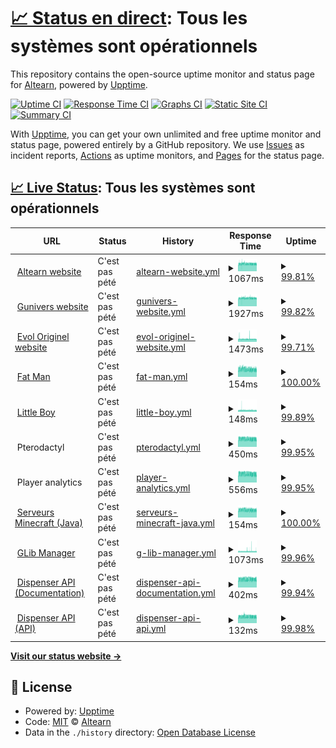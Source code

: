 # [📈 Status en direct](https://Altearn.github.io/status): <!--live status--> **Tous les systèmes sont opérationnels**

This repository contains the open-source uptime monitor and status page for [Altearn](http://altearn.xyz), powered by [Upptime](https://github.com/upptime/upptime).

[![Uptime CI](https://github.com/Altearn/status/workflows/Uptime%20CI/badge.svg)](https://github.com/Altearn/status/actions?query=workflow%3A%22Uptime+CI%22)
[![Response Time CI](https://github.com/Altearn/status/workflows/Response%20Time%20CI/badge.svg)](https://github.com/Altearn/status/actions?query=workflow%3A%22Response+Time+CI%22)
[![Graphs CI](https://github.com/Altearn/status/workflows/Graphs%20CI/badge.svg)](https://github.com/Altearn/status/actions?query=workflow%3A%22Graphs+CI%22)
[![Static Site CI](https://github.com/Altearn/status/workflows/Static%20Site%20CI/badge.svg)](https://github.com/Altearn/status/actions?query=workflow%3A%22Static+Site+CI%22)
[![Summary CI](https://github.com/Altearn/status/workflows/Summary%20CI/badge.svg)](https://github.com/Altearn/status/actions?query=workflow%3A%22Summary+CI%22)

With [Upptime](https://upptime.js.org), you can get your own unlimited and free uptime monitor and status page, powered entirely by a GitHub repository. We use [Issues](https://github.com/Altearn/status/issues) as incident reports, [Actions](https://github.com/Altearn/status/actions) as uptime monitors, and [Pages](https://Altearn.github.io/status) for the status page.

## [📈 Live Status](https://demo.upptime.js.org): <!--live status--> **Tous les systèmes sont opérationnels**

<!--start: status pages-->
<!-- This summary is generated by Upptime (https://github.com/upptime/upptime) -->
<!-- Do not edit this manually, your changes will be overwritten -->
<!-- prettier-ignore -->
| URL | Status | History | Response Time | Uptime |
| --- | ------ | ------- | ------------- | ------ |
| <img alt="" src="https://icons.duckduckgo.com/ip3/altearn.xyz.ico" height="13"> [Altearn website](https://altearn.xyz) | C'est pas pété | [altearn-website.yml](https://github.com/Altearn/status/commits/HEAD/history/altearn-website.yml) | <details><summary><img alt="Response time graph" src="./graphs/altearn-website/response-time-week.png" height="20"> 1067ms</summary><br><a href="https://status.altearn.xyz/history/altearn-website"><img alt="Response time 818" src="https://img.shields.io/endpoint?url=https%3A%2F%2Fraw.githubusercontent.com%2FAltearn%2Fstatus%2FHEAD%2Fapi%2Faltearn-website%2Fresponse-time.json"></a><br><a href="https://status.altearn.xyz/history/altearn-website"><img alt="24-hour response time 1066" src="https://img.shields.io/endpoint?url=https%3A%2F%2Fraw.githubusercontent.com%2FAltearn%2Fstatus%2FHEAD%2Fapi%2Faltearn-website%2Fresponse-time-day.json"></a><br><a href="https://status.altearn.xyz/history/altearn-website"><img alt="7-day response time 1067" src="https://img.shields.io/endpoint?url=https%3A%2F%2Fraw.githubusercontent.com%2FAltearn%2Fstatus%2FHEAD%2Fapi%2Faltearn-website%2Fresponse-time-week.json"></a><br><a href="https://status.altearn.xyz/history/altearn-website"><img alt="30-day response time 818" src="https://img.shields.io/endpoint?url=https%3A%2F%2Fraw.githubusercontent.com%2FAltearn%2Fstatus%2FHEAD%2Fapi%2Faltearn-website%2Fresponse-time-month.json"></a><br><a href="https://status.altearn.xyz/history/altearn-website"><img alt="1-year response time 818" src="https://img.shields.io/endpoint?url=https%3A%2F%2Fraw.githubusercontent.com%2FAltearn%2Fstatus%2FHEAD%2Fapi%2Faltearn-website%2Fresponse-time-year.json"></a></details> | <details><summary><a href="https://status.altearn.xyz/history/altearn-website">99.81%</a></summary><a href="https://status.altearn.xyz/history/altearn-website"><img alt="All-time uptime 51.95%" src="https://img.shields.io/endpoint?url=https%3A%2F%2Fraw.githubusercontent.com%2FAltearn%2Fstatus%2FHEAD%2Fapi%2Faltearn-website%2Fuptime.json"></a><br><a href="https://status.altearn.xyz/history/altearn-website"><img alt="24-hour uptime 99.43%" src="https://img.shields.io/endpoint?url=https%3A%2F%2Fraw.githubusercontent.com%2FAltearn%2Fstatus%2FHEAD%2Fapi%2Faltearn-website%2Fuptime-day.json"></a><br><a href="https://status.altearn.xyz/history/altearn-website"><img alt="7-day uptime 99.81%" src="https://img.shields.io/endpoint?url=https%3A%2F%2Fraw.githubusercontent.com%2FAltearn%2Fstatus%2FHEAD%2Fapi%2Faltearn-website%2Fuptime-week.json"></a><br><a href="https://status.altearn.xyz/history/altearn-website"><img alt="30-day uptime 51.95%" src="https://img.shields.io/endpoint?url=https%3A%2F%2Fraw.githubusercontent.com%2FAltearn%2Fstatus%2FHEAD%2Fapi%2Faltearn-website%2Fuptime-month.json"></a><br><a href="https://status.altearn.xyz/history/altearn-website"><img alt="1-year uptime 51.95%" src="https://img.shields.io/endpoint?url=https%3A%2F%2Fraw.githubusercontent.com%2FAltearn%2Fstatus%2FHEAD%2Fapi%2Faltearn-website%2Fuptime-year.json"></a></details>
| <img alt="" src="https://icons.duckduckgo.com/ip3/gunivers.net.ico" height="13"> [Gunivers website](https://gunivers.net) | C'est pas pété | [gunivers-website.yml](https://github.com/Altearn/status/commits/HEAD/history/gunivers-website.yml) | <details><summary><img alt="Response time graph" src="./graphs/gunivers-website/response-time-week.png" height="20"> 1927ms</summary><br><a href="https://status.altearn.xyz/history/gunivers-website"><img alt="Response time 1174" src="https://img.shields.io/endpoint?url=https%3A%2F%2Fraw.githubusercontent.com%2FAltearn%2Fstatus%2FHEAD%2Fapi%2Fgunivers-website%2Fresponse-time.json"></a><br><a href="https://status.altearn.xyz/history/gunivers-website"><img alt="24-hour response time 1904" src="https://img.shields.io/endpoint?url=https%3A%2F%2Fraw.githubusercontent.com%2FAltearn%2Fstatus%2FHEAD%2Fapi%2Fgunivers-website%2Fresponse-time-day.json"></a><br><a href="https://status.altearn.xyz/history/gunivers-website"><img alt="7-day response time 1927" src="https://img.shields.io/endpoint?url=https%3A%2F%2Fraw.githubusercontent.com%2FAltearn%2Fstatus%2FHEAD%2Fapi%2Fgunivers-website%2Fresponse-time-week.json"></a><br><a href="https://status.altearn.xyz/history/gunivers-website"><img alt="30-day response time 1174" src="https://img.shields.io/endpoint?url=https%3A%2F%2Fraw.githubusercontent.com%2FAltearn%2Fstatus%2FHEAD%2Fapi%2Fgunivers-website%2Fresponse-time-month.json"></a><br><a href="https://status.altearn.xyz/history/gunivers-website"><img alt="1-year response time 1174" src="https://img.shields.io/endpoint?url=https%3A%2F%2Fraw.githubusercontent.com%2FAltearn%2Fstatus%2FHEAD%2Fapi%2Fgunivers-website%2Fresponse-time-year.json"></a></details> | <details><summary><a href="https://status.altearn.xyz/history/gunivers-website">99.82%</a></summary><a href="https://status.altearn.xyz/history/gunivers-website"><img alt="All-time uptime 51.95%" src="https://img.shields.io/endpoint?url=https%3A%2F%2Fraw.githubusercontent.com%2FAltearn%2Fstatus%2FHEAD%2Fapi%2Fgunivers-website%2Fuptime.json"></a><br><a href="https://status.altearn.xyz/history/gunivers-website"><img alt="24-hour uptime 99.47%" src="https://img.shields.io/endpoint?url=https%3A%2F%2Fraw.githubusercontent.com%2FAltearn%2Fstatus%2FHEAD%2Fapi%2Fgunivers-website%2Fuptime-day.json"></a><br><a href="https://status.altearn.xyz/history/gunivers-website"><img alt="7-day uptime 99.82%" src="https://img.shields.io/endpoint?url=https%3A%2F%2Fraw.githubusercontent.com%2FAltearn%2Fstatus%2FHEAD%2Fapi%2Fgunivers-website%2Fuptime-week.json"></a><br><a href="https://status.altearn.xyz/history/gunivers-website"><img alt="30-day uptime 51.95%" src="https://img.shields.io/endpoint?url=https%3A%2F%2Fraw.githubusercontent.com%2FAltearn%2Fstatus%2FHEAD%2Fapi%2Fgunivers-website%2Fuptime-month.json"></a><br><a href="https://status.altearn.xyz/history/gunivers-website"><img alt="1-year uptime 51.95%" src="https://img.shields.io/endpoint?url=https%3A%2F%2Fraw.githubusercontent.com%2FAltearn%2Fstatus%2FHEAD%2Fapi%2Fgunivers-website%2Fuptime-year.json"></a></details>
| <img alt="" src="https://icons.duckduckgo.com/ip3/eoriginel.fr.ico" height="13"> [Evol Originel website](https://eoriginel.fr/) | C'est pas pété | [evol-originel-website.yml](https://github.com/Altearn/status/commits/HEAD/history/evol-originel-website.yml) | <details><summary><img alt="Response time graph" src="./graphs/evol-originel-website/response-time-week.png" height="20"> 1473ms</summary><br><a href="https://status.altearn.xyz/history/evol-originel-website"><img alt="Response time 1058" src="https://img.shields.io/endpoint?url=https%3A%2F%2Fraw.githubusercontent.com%2FAltearn%2Fstatus%2FHEAD%2Fapi%2Fevol-originel-website%2Fresponse-time.json"></a><br><a href="https://status.altearn.xyz/history/evol-originel-website"><img alt="24-hour response time 1388" src="https://img.shields.io/endpoint?url=https%3A%2F%2Fraw.githubusercontent.com%2FAltearn%2Fstatus%2FHEAD%2Fapi%2Fevol-originel-website%2Fresponse-time-day.json"></a><br><a href="https://status.altearn.xyz/history/evol-originel-website"><img alt="7-day response time 1473" src="https://img.shields.io/endpoint?url=https%3A%2F%2Fraw.githubusercontent.com%2FAltearn%2Fstatus%2FHEAD%2Fapi%2Fevol-originel-website%2Fresponse-time-week.json"></a><br><a href="https://status.altearn.xyz/history/evol-originel-website"><img alt="30-day response time 1058" src="https://img.shields.io/endpoint?url=https%3A%2F%2Fraw.githubusercontent.com%2FAltearn%2Fstatus%2FHEAD%2Fapi%2Fevol-originel-website%2Fresponse-time-month.json"></a><br><a href="https://status.altearn.xyz/history/evol-originel-website"><img alt="1-year response time 1058" src="https://img.shields.io/endpoint?url=https%3A%2F%2Fraw.githubusercontent.com%2FAltearn%2Fstatus%2FHEAD%2Fapi%2Fevol-originel-website%2Fresponse-time-year.json"></a></details> | <details><summary><a href="https://status.altearn.xyz/history/evol-originel-website">99.71%</a></summary><a href="https://status.altearn.xyz/history/evol-originel-website"><img alt="All-time uptime 49.51%" src="https://img.shields.io/endpoint?url=https%3A%2F%2Fraw.githubusercontent.com%2FAltearn%2Fstatus%2FHEAD%2Fapi%2Fevol-originel-website%2Fuptime.json"></a><br><a href="https://status.altearn.xyz/history/evol-originel-website"><img alt="24-hour uptime 99.49%" src="https://img.shields.io/endpoint?url=https%3A%2F%2Fraw.githubusercontent.com%2FAltearn%2Fstatus%2FHEAD%2Fapi%2Fevol-originel-website%2Fuptime-day.json"></a><br><a href="https://status.altearn.xyz/history/evol-originel-website"><img alt="7-day uptime 99.71%" src="https://img.shields.io/endpoint?url=https%3A%2F%2Fraw.githubusercontent.com%2FAltearn%2Fstatus%2FHEAD%2Fapi%2Fevol-originel-website%2Fuptime-week.json"></a><br><a href="https://status.altearn.xyz/history/evol-originel-website"><img alt="30-day uptime 49.51%" src="https://img.shields.io/endpoint?url=https%3A%2F%2Fraw.githubusercontent.com%2FAltearn%2Fstatus%2FHEAD%2Fapi%2Fevol-originel-website%2Fuptime-month.json"></a><br><a href="https://status.altearn.xyz/history/evol-originel-website"><img alt="1-year uptime 49.51%" src="https://img.shields.io/endpoint?url=https%3A%2F%2Fraw.githubusercontent.com%2FAltearn%2Fstatus%2FHEAD%2Fapi%2Fevol-originel-website%2Fuptime-year.json"></a></details>
| <img alt="" src="https://icons.duckduckgo.com/ip3/null.ico" height="13"> [Fat Man](fm.altearn.xyz) | C'est pas pété | [fat-man.yml](https://github.com/Altearn/status/commits/HEAD/history/fat-man.yml) | <details><summary><img alt="Response time graph" src="./graphs/fat-man/response-time-week.png" height="20"> 154ms</summary><br><a href="https://status.altearn.xyz/history/fat-man"><img alt="Response time 154" src="https://img.shields.io/endpoint?url=https%3A%2F%2Fraw.githubusercontent.com%2FAltearn%2Fstatus%2FHEAD%2Fapi%2Ffat-man%2Fresponse-time.json"></a><br><a href="https://status.altearn.xyz/history/fat-man"><img alt="24-hour response time 142" src="https://img.shields.io/endpoint?url=https%3A%2F%2Fraw.githubusercontent.com%2FAltearn%2Fstatus%2FHEAD%2Fapi%2Ffat-man%2Fresponse-time-day.json"></a><br><a href="https://status.altearn.xyz/history/fat-man"><img alt="7-day response time 154" src="https://img.shields.io/endpoint?url=https%3A%2F%2Fraw.githubusercontent.com%2FAltearn%2Fstatus%2FHEAD%2Fapi%2Ffat-man%2Fresponse-time-week.json"></a><br><a href="https://status.altearn.xyz/history/fat-man"><img alt="30-day response time 154" src="https://img.shields.io/endpoint?url=https%3A%2F%2Fraw.githubusercontent.com%2FAltearn%2Fstatus%2FHEAD%2Fapi%2Ffat-man%2Fresponse-time-month.json"></a><br><a href="https://status.altearn.xyz/history/fat-man"><img alt="1-year response time 154" src="https://img.shields.io/endpoint?url=https%3A%2F%2Fraw.githubusercontent.com%2FAltearn%2Fstatus%2FHEAD%2Fapi%2Ffat-man%2Fresponse-time-year.json"></a></details> | <details><summary><a href="https://status.altearn.xyz/history/fat-man">100.00%</a></summary><a href="https://status.altearn.xyz/history/fat-man"><img alt="All-time uptime 100.00%" src="https://img.shields.io/endpoint?url=https%3A%2F%2Fraw.githubusercontent.com%2FAltearn%2Fstatus%2FHEAD%2Fapi%2Ffat-man%2Fuptime.json"></a><br><a href="https://status.altearn.xyz/history/fat-man"><img alt="24-hour uptime 100.00%" src="https://img.shields.io/endpoint?url=https%3A%2F%2Fraw.githubusercontent.com%2FAltearn%2Fstatus%2FHEAD%2Fapi%2Ffat-man%2Fuptime-day.json"></a><br><a href="https://status.altearn.xyz/history/fat-man"><img alt="7-day uptime 100.00%" src="https://img.shields.io/endpoint?url=https%3A%2F%2Fraw.githubusercontent.com%2FAltearn%2Fstatus%2FHEAD%2Fapi%2Ffat-man%2Fuptime-week.json"></a><br><a href="https://status.altearn.xyz/history/fat-man"><img alt="30-day uptime 100.00%" src="https://img.shields.io/endpoint?url=https%3A%2F%2Fraw.githubusercontent.com%2FAltearn%2Fstatus%2FHEAD%2Fapi%2Ffat-man%2Fuptime-month.json"></a><br><a href="https://status.altearn.xyz/history/fat-man"><img alt="1-year uptime 100.00%" src="https://img.shields.io/endpoint?url=https%3A%2F%2Fraw.githubusercontent.com%2FAltearn%2Fstatus%2FHEAD%2Fapi%2Ffat-man%2Fuptime-year.json"></a></details>
| <img alt="" src="https://icons.duckduckgo.com/ip3/null.ico" height="13"> [Little Boy](lb.altearn.xyz) | C'est pas pété | [little-boy.yml](https://github.com/Altearn/status/commits/HEAD/history/little-boy.yml) | <details><summary><img alt="Response time graph" src="./graphs/little-boy/response-time-week.png" height="20"> 148ms</summary><br><a href="https://status.altearn.xyz/history/little-boy"><img alt="Response time 146" src="https://img.shields.io/endpoint?url=https%3A%2F%2Fraw.githubusercontent.com%2FAltearn%2Fstatus%2FHEAD%2Fapi%2Flittle-boy%2Fresponse-time.json"></a><br><a href="https://status.altearn.xyz/history/little-boy"><img alt="24-hour response time 139" src="https://img.shields.io/endpoint?url=https%3A%2F%2Fraw.githubusercontent.com%2FAltearn%2Fstatus%2FHEAD%2Fapi%2Flittle-boy%2Fresponse-time-day.json"></a><br><a href="https://status.altearn.xyz/history/little-boy"><img alt="7-day response time 148" src="https://img.shields.io/endpoint?url=https%3A%2F%2Fraw.githubusercontent.com%2FAltearn%2Fstatus%2FHEAD%2Fapi%2Flittle-boy%2Fresponse-time-week.json"></a><br><a href="https://status.altearn.xyz/history/little-boy"><img alt="30-day response time 146" src="https://img.shields.io/endpoint?url=https%3A%2F%2Fraw.githubusercontent.com%2FAltearn%2Fstatus%2FHEAD%2Fapi%2Flittle-boy%2Fresponse-time-month.json"></a><br><a href="https://status.altearn.xyz/history/little-boy"><img alt="1-year response time 146" src="https://img.shields.io/endpoint?url=https%3A%2F%2Fraw.githubusercontent.com%2FAltearn%2Fstatus%2FHEAD%2Fapi%2Flittle-boy%2Fresponse-time-year.json"></a></details> | <details><summary><a href="https://status.altearn.xyz/history/little-boy">99.89%</a></summary><a href="https://status.altearn.xyz/history/little-boy"><img alt="All-time uptime 97.47%" src="https://img.shields.io/endpoint?url=https%3A%2F%2Fraw.githubusercontent.com%2FAltearn%2Fstatus%2FHEAD%2Fapi%2Flittle-boy%2Fuptime.json"></a><br><a href="https://status.altearn.xyz/history/little-boy"><img alt="24-hour uptime 99.59%" src="https://img.shields.io/endpoint?url=https%3A%2F%2Fraw.githubusercontent.com%2FAltearn%2Fstatus%2FHEAD%2Fapi%2Flittle-boy%2Fuptime-day.json"></a><br><a href="https://status.altearn.xyz/history/little-boy"><img alt="7-day uptime 99.89%" src="https://img.shields.io/endpoint?url=https%3A%2F%2Fraw.githubusercontent.com%2FAltearn%2Fstatus%2FHEAD%2Fapi%2Flittle-boy%2Fuptime-week.json"></a><br><a href="https://status.altearn.xyz/history/little-boy"><img alt="30-day uptime 97.47%" src="https://img.shields.io/endpoint?url=https%3A%2F%2Fraw.githubusercontent.com%2FAltearn%2Fstatus%2FHEAD%2Fapi%2Flittle-boy%2Fuptime-month.json"></a><br><a href="https://status.altearn.xyz/history/little-boy"><img alt="1-year uptime 97.47%" src="https://img.shields.io/endpoint?url=https%3A%2F%2Fraw.githubusercontent.com%2FAltearn%2Fstatus%2FHEAD%2Fapi%2Flittle-boy%2Fuptime-year.json"></a></details>
| <img alt="" src="https://icons.duckduckgo.com/ip3/null.ico" height="13"> Pterodactyl | C'est pas pété | [pterodactyl.yml](https://github.com/Altearn/status/commits/HEAD/history/pterodactyl.yml) | <details><summary><img alt="Response time graph" src="./graphs/pterodactyl/response-time-week.png" height="20"> 450ms</summary><br><a href="https://status.altearn.xyz/history/pterodactyl"><img alt="Response time 480" src="https://img.shields.io/endpoint?url=https%3A%2F%2Fraw.githubusercontent.com%2FAltearn%2Fstatus%2FHEAD%2Fapi%2Fpterodactyl%2Fresponse-time.json"></a><br><a href="https://status.altearn.xyz/history/pterodactyl"><img alt="24-hour response time 425" src="https://img.shields.io/endpoint?url=https%3A%2F%2Fraw.githubusercontent.com%2FAltearn%2Fstatus%2FHEAD%2Fapi%2Fpterodactyl%2Fresponse-time-day.json"></a><br><a href="https://status.altearn.xyz/history/pterodactyl"><img alt="7-day response time 450" src="https://img.shields.io/endpoint?url=https%3A%2F%2Fraw.githubusercontent.com%2FAltearn%2Fstatus%2FHEAD%2Fapi%2Fpterodactyl%2Fresponse-time-week.json"></a><br><a href="https://status.altearn.xyz/history/pterodactyl"><img alt="30-day response time 480" src="https://img.shields.io/endpoint?url=https%3A%2F%2Fraw.githubusercontent.com%2FAltearn%2Fstatus%2FHEAD%2Fapi%2Fpterodactyl%2Fresponse-time-month.json"></a><br><a href="https://status.altearn.xyz/history/pterodactyl"><img alt="1-year response time 480" src="https://img.shields.io/endpoint?url=https%3A%2F%2Fraw.githubusercontent.com%2FAltearn%2Fstatus%2FHEAD%2Fapi%2Fpterodactyl%2Fresponse-time-year.json"></a></details> | <details><summary><a href="https://status.altearn.xyz/history/pterodactyl">99.95%</a></summary><a href="https://status.altearn.xyz/history/pterodactyl"><img alt="All-time uptime 99.98%" src="https://img.shields.io/endpoint?url=https%3A%2F%2Fraw.githubusercontent.com%2FAltearn%2Fstatus%2FHEAD%2Fapi%2Fpterodactyl%2Fuptime.json"></a><br><a href="https://status.altearn.xyz/history/pterodactyl"><img alt="24-hour uptime 99.62%" src="https://img.shields.io/endpoint?url=https%3A%2F%2Fraw.githubusercontent.com%2FAltearn%2Fstatus%2FHEAD%2Fapi%2Fpterodactyl%2Fuptime-day.json"></a><br><a href="https://status.altearn.xyz/history/pterodactyl"><img alt="7-day uptime 99.95%" src="https://img.shields.io/endpoint?url=https%3A%2F%2Fraw.githubusercontent.com%2FAltearn%2Fstatus%2FHEAD%2Fapi%2Fpterodactyl%2Fuptime-week.json"></a><br><a href="https://status.altearn.xyz/history/pterodactyl"><img alt="30-day uptime 99.98%" src="https://img.shields.io/endpoint?url=https%3A%2F%2Fraw.githubusercontent.com%2FAltearn%2Fstatus%2FHEAD%2Fapi%2Fpterodactyl%2Fuptime-month.json"></a><br><a href="https://status.altearn.xyz/history/pterodactyl"><img alt="1-year uptime 99.98%" src="https://img.shields.io/endpoint?url=https%3A%2F%2Fraw.githubusercontent.com%2FAltearn%2Fstatus%2FHEAD%2Fapi%2Fpterodactyl%2Fuptime-year.json"></a></details>
| <img alt="" src="https://icons.duckduckgo.com/ip3/null.ico" height="13"> Player analytics | C'est pas pété | [player-analytics.yml](https://github.com/Altearn/status/commits/HEAD/history/player-analytics.yml) | <details><summary><img alt="Response time graph" src="./graphs/player-analytics/response-time-week.png" height="20"> 556ms</summary><br><a href="https://status.altearn.xyz/history/player-analytics"><img alt="Response time 541" src="https://img.shields.io/endpoint?url=https%3A%2F%2Fraw.githubusercontent.com%2FAltearn%2Fstatus%2FHEAD%2Fapi%2Fplayer-analytics%2Fresponse-time.json"></a><br><a href="https://status.altearn.xyz/history/player-analytics"><img alt="24-hour response time 521" src="https://img.shields.io/endpoint?url=https%3A%2F%2Fraw.githubusercontent.com%2FAltearn%2Fstatus%2FHEAD%2Fapi%2Fplayer-analytics%2Fresponse-time-day.json"></a><br><a href="https://status.altearn.xyz/history/player-analytics"><img alt="7-day response time 556" src="https://img.shields.io/endpoint?url=https%3A%2F%2Fraw.githubusercontent.com%2FAltearn%2Fstatus%2FHEAD%2Fapi%2Fplayer-analytics%2Fresponse-time-week.json"></a><br><a href="https://status.altearn.xyz/history/player-analytics"><img alt="30-day response time 541" src="https://img.shields.io/endpoint?url=https%3A%2F%2Fraw.githubusercontent.com%2FAltearn%2Fstatus%2FHEAD%2Fapi%2Fplayer-analytics%2Fresponse-time-month.json"></a><br><a href="https://status.altearn.xyz/history/player-analytics"><img alt="1-year response time 541" src="https://img.shields.io/endpoint?url=https%3A%2F%2Fraw.githubusercontent.com%2FAltearn%2Fstatus%2FHEAD%2Fapi%2Fplayer-analytics%2Fresponse-time-year.json"></a></details> | <details><summary><a href="https://status.altearn.xyz/history/player-analytics">99.95%</a></summary><a href="https://status.altearn.xyz/history/player-analytics"><img alt="All-time uptime 99.98%" src="https://img.shields.io/endpoint?url=https%3A%2F%2Fraw.githubusercontent.com%2FAltearn%2Fstatus%2FHEAD%2Fapi%2Fplayer-analytics%2Fuptime.json"></a><br><a href="https://status.altearn.xyz/history/player-analytics"><img alt="24-hour uptime 99.66%" src="https://img.shields.io/endpoint?url=https%3A%2F%2Fraw.githubusercontent.com%2FAltearn%2Fstatus%2FHEAD%2Fapi%2Fplayer-analytics%2Fuptime-day.json"></a><br><a href="https://status.altearn.xyz/history/player-analytics"><img alt="7-day uptime 99.95%" src="https://img.shields.io/endpoint?url=https%3A%2F%2Fraw.githubusercontent.com%2FAltearn%2Fstatus%2FHEAD%2Fapi%2Fplayer-analytics%2Fuptime-week.json"></a><br><a href="https://status.altearn.xyz/history/player-analytics"><img alt="30-day uptime 99.98%" src="https://img.shields.io/endpoint?url=https%3A%2F%2Fraw.githubusercontent.com%2FAltearn%2Fstatus%2FHEAD%2Fapi%2Fplayer-analytics%2Fuptime-month.json"></a><br><a href="https://status.altearn.xyz/history/player-analytics"><img alt="1-year uptime 99.98%" src="https://img.shields.io/endpoint?url=https%3A%2F%2Fraw.githubusercontent.com%2FAltearn%2Fstatus%2FHEAD%2Fapi%2Fplayer-analytics%2Fuptime-year.json"></a></details>
| <img alt="" src="https://icons.duckduckgo.com/ip3/null.ico" height="13"> [Serveurs Minecraft (Java)](play.gunivers.net) | C'est pas pété | [serveurs-minecraft-java.yml](https://github.com/Altearn/status/commits/HEAD/history/serveurs-minecraft-java.yml) | <details><summary><img alt="Response time graph" src="./graphs/serveurs-minecraft-java/response-time-week.png" height="20"> 154ms</summary><br><a href="https://status.altearn.xyz/history/serveurs-minecraft-java"><img alt="Response time 149" src="https://img.shields.io/endpoint?url=https%3A%2F%2Fraw.githubusercontent.com%2FAltearn%2Fstatus%2FHEAD%2Fapi%2Fserveurs-minecraft-java%2Fresponse-time.json"></a><br><a href="https://status.altearn.xyz/history/serveurs-minecraft-java"><img alt="24-hour response time 146" src="https://img.shields.io/endpoint?url=https%3A%2F%2Fraw.githubusercontent.com%2FAltearn%2Fstatus%2FHEAD%2Fapi%2Fserveurs-minecraft-java%2Fresponse-time-day.json"></a><br><a href="https://status.altearn.xyz/history/serveurs-minecraft-java"><img alt="7-day response time 154" src="https://img.shields.io/endpoint?url=https%3A%2F%2Fraw.githubusercontent.com%2FAltearn%2Fstatus%2FHEAD%2Fapi%2Fserveurs-minecraft-java%2Fresponse-time-week.json"></a><br><a href="https://status.altearn.xyz/history/serveurs-minecraft-java"><img alt="30-day response time 149" src="https://img.shields.io/endpoint?url=https%3A%2F%2Fraw.githubusercontent.com%2FAltearn%2Fstatus%2FHEAD%2Fapi%2Fserveurs-minecraft-java%2Fresponse-time-month.json"></a><br><a href="https://status.altearn.xyz/history/serveurs-minecraft-java"><img alt="1-year response time 149" src="https://img.shields.io/endpoint?url=https%3A%2F%2Fraw.githubusercontent.com%2FAltearn%2Fstatus%2FHEAD%2Fapi%2Fserveurs-minecraft-java%2Fresponse-time-year.json"></a></details> | <details><summary><a href="https://status.altearn.xyz/history/serveurs-minecraft-java">100.00%</a></summary><a href="https://status.altearn.xyz/history/serveurs-minecraft-java"><img alt="All-time uptime 100.00%" src="https://img.shields.io/endpoint?url=https%3A%2F%2Fraw.githubusercontent.com%2FAltearn%2Fstatus%2FHEAD%2Fapi%2Fserveurs-minecraft-java%2Fuptime.json"></a><br><a href="https://status.altearn.xyz/history/serveurs-minecraft-java"><img alt="24-hour uptime 100.00%" src="https://img.shields.io/endpoint?url=https%3A%2F%2Fraw.githubusercontent.com%2FAltearn%2Fstatus%2FHEAD%2Fapi%2Fserveurs-minecraft-java%2Fuptime-day.json"></a><br><a href="https://status.altearn.xyz/history/serveurs-minecraft-java"><img alt="7-day uptime 100.00%" src="https://img.shields.io/endpoint?url=https%3A%2F%2Fraw.githubusercontent.com%2FAltearn%2Fstatus%2FHEAD%2Fapi%2Fserveurs-minecraft-java%2Fuptime-week.json"></a><br><a href="https://status.altearn.xyz/history/serveurs-minecraft-java"><img alt="30-day uptime 100.00%" src="https://img.shields.io/endpoint?url=https%3A%2F%2Fraw.githubusercontent.com%2FAltearn%2Fstatus%2FHEAD%2Fapi%2Fserveurs-minecraft-java%2Fuptime-month.json"></a><br><a href="https://status.altearn.xyz/history/serveurs-minecraft-java"><img alt="1-year uptime 100.00%" src="https://img.shields.io/endpoint?url=https%3A%2F%2Fraw.githubusercontent.com%2FAltearn%2Fstatus%2FHEAD%2Fapi%2Fserveurs-minecraft-java%2Fuptime-year.json"></a></details>
| <img alt="" src="https://icons.duckduckgo.com/ip3/glib.gunivers.net.ico" height="13"> [GLib Manager](https://glib.gunivers.net/) | C'est pas pété | [g-lib-manager.yml](https://github.com/Altearn/status/commits/HEAD/history/g-lib-manager.yml) | <details><summary><img alt="Response time graph" src="./graphs/g-lib-manager/response-time-week.png" height="20"> 1073ms</summary><br><a href="https://status.altearn.xyz/history/g-lib-manager"><img alt="Response time 1072" src="https://img.shields.io/endpoint?url=https%3A%2F%2Fraw.githubusercontent.com%2FAltearn%2Fstatus%2FHEAD%2Fapi%2Fg-lib-manager%2Fresponse-time.json"></a><br><a href="https://status.altearn.xyz/history/g-lib-manager"><img alt="24-hour response time 1072" src="https://img.shields.io/endpoint?url=https%3A%2F%2Fraw.githubusercontent.com%2FAltearn%2Fstatus%2FHEAD%2Fapi%2Fg-lib-manager%2Fresponse-time-day.json"></a><br><a href="https://status.altearn.xyz/history/g-lib-manager"><img alt="7-day response time 1073" src="https://img.shields.io/endpoint?url=https%3A%2F%2Fraw.githubusercontent.com%2FAltearn%2Fstatus%2FHEAD%2Fapi%2Fg-lib-manager%2Fresponse-time-week.json"></a><br><a href="https://status.altearn.xyz/history/g-lib-manager"><img alt="30-day response time 1072" src="https://img.shields.io/endpoint?url=https%3A%2F%2Fraw.githubusercontent.com%2FAltearn%2Fstatus%2FHEAD%2Fapi%2Fg-lib-manager%2Fresponse-time-month.json"></a><br><a href="https://status.altearn.xyz/history/g-lib-manager"><img alt="1-year response time 1072" src="https://img.shields.io/endpoint?url=https%3A%2F%2Fraw.githubusercontent.com%2FAltearn%2Fstatus%2FHEAD%2Fapi%2Fg-lib-manager%2Fresponse-time-year.json"></a></details> | <details><summary><a href="https://status.altearn.xyz/history/g-lib-manager">99.96%</a></summary><a href="https://status.altearn.xyz/history/g-lib-manager"><img alt="All-time uptime 99.97%" src="https://img.shields.io/endpoint?url=https%3A%2F%2Fraw.githubusercontent.com%2FAltearn%2Fstatus%2FHEAD%2Fapi%2Fg-lib-manager%2Fuptime.json"></a><br><a href="https://status.altearn.xyz/history/g-lib-manager"><img alt="24-hour uptime 99.71%" src="https://img.shields.io/endpoint?url=https%3A%2F%2Fraw.githubusercontent.com%2FAltearn%2Fstatus%2FHEAD%2Fapi%2Fg-lib-manager%2Fuptime-day.json"></a><br><a href="https://status.altearn.xyz/history/g-lib-manager"><img alt="7-day uptime 99.96%" src="https://img.shields.io/endpoint?url=https%3A%2F%2Fraw.githubusercontent.com%2FAltearn%2Fstatus%2FHEAD%2Fapi%2Fg-lib-manager%2Fuptime-week.json"></a><br><a href="https://status.altearn.xyz/history/g-lib-manager"><img alt="30-day uptime 99.97%" src="https://img.shields.io/endpoint?url=https%3A%2F%2Fraw.githubusercontent.com%2FAltearn%2Fstatus%2FHEAD%2Fapi%2Fg-lib-manager%2Fuptime-month.json"></a><br><a href="https://status.altearn.xyz/history/g-lib-manager"><img alt="1-year uptime 99.97%" src="https://img.shields.io/endpoint?url=https%3A%2F%2Fraw.githubusercontent.com%2FAltearn%2Fstatus%2FHEAD%2Fapi%2Fg-lib-manager%2Fuptime-year.json"></a></details>
| <img alt="" src="https://icons.duckduckgo.com/ip3/dispenser.gunivers.net.ico" height="13"> [Dispenser API (Documentation)](https://dispenser.gunivers.net/) | C'est pas pété | [dispenser-api-documentation.yml](https://github.com/Altearn/status/commits/HEAD/history/dispenser-api-documentation.yml) | <details><summary><img alt="Response time graph" src="./graphs/dispenser-api-documentation/response-time-week.png" height="20"> 402ms</summary><br><a href="https://status.altearn.xyz/history/dispenser-api-documentation"><img alt="Response time 395" src="https://img.shields.io/endpoint?url=https%3A%2F%2Fraw.githubusercontent.com%2FAltearn%2Fstatus%2FHEAD%2Fapi%2Fdispenser-api-documentation%2Fresponse-time.json"></a><br><a href="https://status.altearn.xyz/history/dispenser-api-documentation"><img alt="24-hour response time 388" src="https://img.shields.io/endpoint?url=https%3A%2F%2Fraw.githubusercontent.com%2FAltearn%2Fstatus%2FHEAD%2Fapi%2Fdispenser-api-documentation%2Fresponse-time-day.json"></a><br><a href="https://status.altearn.xyz/history/dispenser-api-documentation"><img alt="7-day response time 402" src="https://img.shields.io/endpoint?url=https%3A%2F%2Fraw.githubusercontent.com%2FAltearn%2Fstatus%2FHEAD%2Fapi%2Fdispenser-api-documentation%2Fresponse-time-week.json"></a><br><a href="https://status.altearn.xyz/history/dispenser-api-documentation"><img alt="30-day response time 395" src="https://img.shields.io/endpoint?url=https%3A%2F%2Fraw.githubusercontent.com%2FAltearn%2Fstatus%2FHEAD%2Fapi%2Fdispenser-api-documentation%2Fresponse-time-month.json"></a><br><a href="https://status.altearn.xyz/history/dispenser-api-documentation"><img alt="1-year response time 395" src="https://img.shields.io/endpoint?url=https%3A%2F%2Fraw.githubusercontent.com%2FAltearn%2Fstatus%2FHEAD%2Fapi%2Fdispenser-api-documentation%2Fresponse-time-year.json"></a></details> | <details><summary><a href="https://status.altearn.xyz/history/dispenser-api-documentation">99.94%</a></summary><a href="https://status.altearn.xyz/history/dispenser-api-documentation"><img alt="All-time uptime 96.45%" src="https://img.shields.io/endpoint?url=https%3A%2F%2Fraw.githubusercontent.com%2FAltearn%2Fstatus%2FHEAD%2Fapi%2Fdispenser-api-documentation%2Fuptime.json"></a><br><a href="https://status.altearn.xyz/history/dispenser-api-documentation"><img alt="24-hour uptime 99.74%" src="https://img.shields.io/endpoint?url=https%3A%2F%2Fraw.githubusercontent.com%2FAltearn%2Fstatus%2FHEAD%2Fapi%2Fdispenser-api-documentation%2Fuptime-day.json"></a><br><a href="https://status.altearn.xyz/history/dispenser-api-documentation"><img alt="7-day uptime 99.94%" src="https://img.shields.io/endpoint?url=https%3A%2F%2Fraw.githubusercontent.com%2FAltearn%2Fstatus%2FHEAD%2Fapi%2Fdispenser-api-documentation%2Fuptime-week.json"></a><br><a href="https://status.altearn.xyz/history/dispenser-api-documentation"><img alt="30-day uptime 96.45%" src="https://img.shields.io/endpoint?url=https%3A%2F%2Fraw.githubusercontent.com%2FAltearn%2Fstatus%2FHEAD%2Fapi%2Fdispenser-api-documentation%2Fuptime-month.json"></a><br><a href="https://status.altearn.xyz/history/dispenser-api-documentation"><img alt="1-year uptime 96.45%" src="https://img.shields.io/endpoint?url=https%3A%2F%2Fraw.githubusercontent.com%2FAltearn%2Fstatus%2FHEAD%2Fapi%2Fdispenser-api-documentation%2Fuptime-year.json"></a></details>
| <img alt="" src="https://icons.duckduckgo.com/ip3/dispenser.gunivers.net.ico" height="13"> [Dispenser API (API)](https://dispenser.gunivers.net/api/versions) | C'est pas pété | [dispenser-api-api.yml](https://github.com/Altearn/status/commits/HEAD/history/dispenser-api-api.yml) | <details><summary><img alt="Response time graph" src="./graphs/dispenser-api-api/response-time-week.png" height="20"> 132ms</summary><br><a href="https://status.altearn.xyz/history/dispenser-api-api"><img alt="Response time 226" src="https://img.shields.io/endpoint?url=https%3A%2F%2Fraw.githubusercontent.com%2FAltearn%2Fstatus%2FHEAD%2Fapi%2Fdispenser-api-api%2Fresponse-time.json"></a><br><a href="https://status.altearn.xyz/history/dispenser-api-api"><img alt="24-hour response time 126" src="https://img.shields.io/endpoint?url=https%3A%2F%2Fraw.githubusercontent.com%2FAltearn%2Fstatus%2FHEAD%2Fapi%2Fdispenser-api-api%2Fresponse-time-day.json"></a><br><a href="https://status.altearn.xyz/history/dispenser-api-api"><img alt="7-day response time 132" src="https://img.shields.io/endpoint?url=https%3A%2F%2Fraw.githubusercontent.com%2FAltearn%2Fstatus%2FHEAD%2Fapi%2Fdispenser-api-api%2Fresponse-time-week.json"></a><br><a href="https://status.altearn.xyz/history/dispenser-api-api"><img alt="30-day response time 226" src="https://img.shields.io/endpoint?url=https%3A%2F%2Fraw.githubusercontent.com%2FAltearn%2Fstatus%2FHEAD%2Fapi%2Fdispenser-api-api%2Fresponse-time-month.json"></a><br><a href="https://status.altearn.xyz/history/dispenser-api-api"><img alt="1-year response time 226" src="https://img.shields.io/endpoint?url=https%3A%2F%2Fraw.githubusercontent.com%2FAltearn%2Fstatus%2FHEAD%2Fapi%2Fdispenser-api-api%2Fresponse-time-year.json"></a></details> | <details><summary><a href="https://status.altearn.xyz/history/dispenser-api-api">99.98%</a></summary><a href="https://status.altearn.xyz/history/dispenser-api-api"><img alt="All-time uptime 96.38%" src="https://img.shields.io/endpoint?url=https%3A%2F%2Fraw.githubusercontent.com%2FAltearn%2Fstatus%2FHEAD%2Fapi%2Fdispenser-api-api%2Fuptime.json"></a><br><a href="https://status.altearn.xyz/history/dispenser-api-api"><img alt="24-hour uptime 100.00%" src="https://img.shields.io/endpoint?url=https%3A%2F%2Fraw.githubusercontent.com%2FAltearn%2Fstatus%2FHEAD%2Fapi%2Fdispenser-api-api%2Fuptime-day.json"></a><br><a href="https://status.altearn.xyz/history/dispenser-api-api"><img alt="7-day uptime 99.98%" src="https://img.shields.io/endpoint?url=https%3A%2F%2Fraw.githubusercontent.com%2FAltearn%2Fstatus%2FHEAD%2Fapi%2Fdispenser-api-api%2Fuptime-week.json"></a><br><a href="https://status.altearn.xyz/history/dispenser-api-api"><img alt="30-day uptime 96.38%" src="https://img.shields.io/endpoint?url=https%3A%2F%2Fraw.githubusercontent.com%2FAltearn%2Fstatus%2FHEAD%2Fapi%2Fdispenser-api-api%2Fuptime-month.json"></a><br><a href="https://status.altearn.xyz/history/dispenser-api-api"><img alt="1-year uptime 96.38%" src="https://img.shields.io/endpoint?url=https%3A%2F%2Fraw.githubusercontent.com%2FAltearn%2Fstatus%2FHEAD%2Fapi%2Fdispenser-api-api%2Fuptime-year.json"></a></details>

<!--end: status pages-->

[**Visit our status website →**](https://Altearn.github.io/status)

## 📄 License

- Powered by: [Upptime](https://github.com/upptime/upptime)
- Code: [MIT](./LICENSE) © [Altearn](http://altearn.xyz)
- Data in the `./history` directory: [Open Database License](https://opendatacommons.org/licenses/odbl/1-0/)
